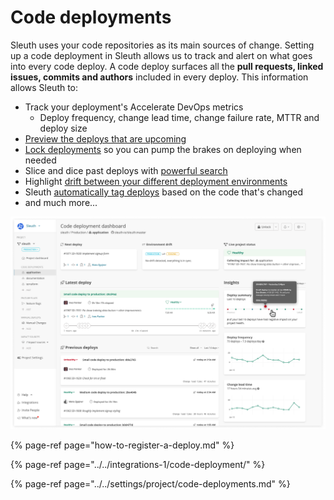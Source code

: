 # Code deployments

Sleuth uses your code repositories as its main sources of change. Setting up a code deployment in Sleuth allows us to track and alert on what goes into every code deploy. A code deploy surfaces all the **pull requests, linked issues, commits and authors** included in every deploy. This information allows Sleuth to:

* Track your deployment's Accelerate DevOps metrics
  * Deploy frequency, change lead time, change failure rate, MTTR and deploy size
* [Preview the deploys that are upcoming](deploy-previews.md)
* [Lock deployments](deployment-locking.md) so you can pump the brakes on deploying when needed
* Slice and dice past deploys with [powerful search](search.md)
* Highlight [drift between your different deployment environments](environment-drift.md)
* Sleuth [automatically tag deploys](tags.md) based on the code that's changed
* and much more...

![](../../.gitbook/assets/601240d8b9789fe380455e94_code-deployment-view.png)

{% page-ref page="how-to-register-a-deploy.md" %}

{% page-ref page="../../integrations-1/code-deployment/" %}

{% page-ref page="../../settings/project/code-deployments.md" %}

